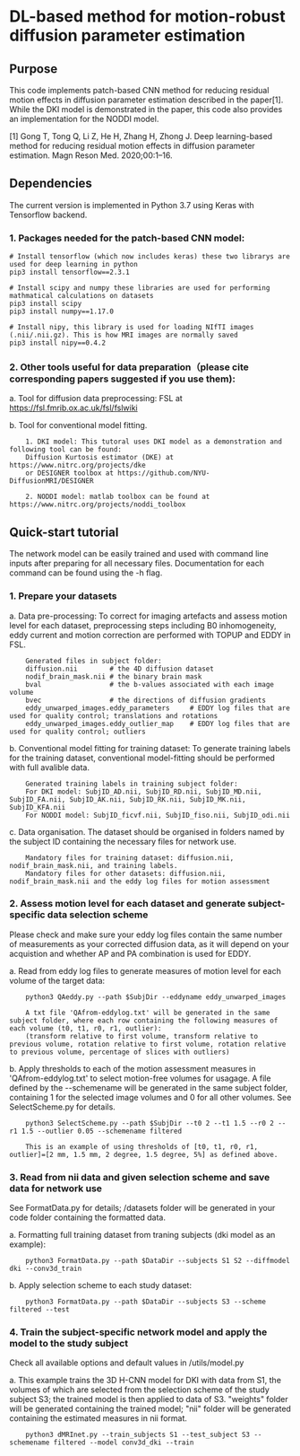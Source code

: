 # DL-based method for motion-robust diffusion parameter estimation

## Purpose

This code implements patch-based CNN method for reducing residual motion effects in diffusion parameter estimation described in the paper[1]. While the DKI model is demonstrated in the paper, this code also provides an implementation for the NODDI model. 

[1] Gong T, Tong Q, Li Z, He H, Zhang H, Zhong J. Deep learning-based method for reducing residual
    motion effects in diffusion parameter estimation. Magn Reson Med. 2020;00:1–16.

## Dependencies

The current version is implemented in Python 3.7 using Keras with Tensorflow backend.

### 1. Packages needed for the patch-based CNN model:
    # Install tensorflow (which now includes keras) these two librarys are used for deep learning in python
    pip3 install tensorflow==2.3.1

    # Install scipy and numpy these libraries are used for performing mathmatical calculations on datasets 
    pip3 install scipy
    pip3 install numpy==1.17.0

    # Install nipy, this library is used for loading NIfTI images (.nii/.nii.gz). This is how MRI images are normally saved
    pip3 install nipy==0.4.2


### 2. Other tools useful for data preparation（please cite corresponding papers suggested if you use them):

a. Tool for diffusion data preprocessing: FSL at https://fsl.fmrib.ox.ac.uk/fsl/fslwiki

b. Tool for conventional model fitting. 

        1. DKI model: This tutoral uses DKI model as a demonstration and following tool can be found: 
        Diffusion Kurtosis estimator (DKE) at https://www.nitrc.org/projects/dke 
        or DESIGNER toolbox at https://github.com/NYU-DiffusionMRI/DESIGNER

        2. NODDI model: matlab toolbox can be found at https://www.nitrc.org/projects/noddi_toolbox 

## Quick-start tutorial

The network model can be easily trained and used with command line inputs after preparing for all necessary files. Documentation for each command can be found using the -h flag. 

### 1. Prepare your datasets

a. Data pre-processing: To correct for imaging artefacts and assess motion level for each dataset, preprocessing steps including B0 inhomogeneity, eddy current and motion correction are performed with TOPUP and EDDY in FSL.

        Generated files in subject folder: 
        diffusion.nii        # the 4D diffusion dataset
        nodif_brain_mask.nii # the binary brain mask
        bval                 # the b-values associated with each image volume
        bvec                 # the directions of diffusion gradients
        eddy_unwarped_images.eddy_parameters     # EDDY log files that are used for quality control; translations and rotations 
        eddy_unwarped_images.eddy_outlier_map    # EDDY log files that are used for quality control; outliers 
     
b. Conventional model fitting for training dataset: To generate training labels for the training dataset, conventional model-fitting should be performed with full avalible data. 

        Generated training labels in training subject folder: 
        For DKI model: SubjID_AD.nii, SubjID_RD.nii, SubjID_MD.nii, SubjID_FA.nii, SubjID_AK.nii, SubjID_RK.nii, SubjID_MK.nii, SubjID_KFA.nii
        For NODDI model: SubjID_ficvf.nii, SubjID_fiso.nii, SubjID_odi.nii

c. Data organisation. The dataset should be organised in folders named by the subject ID containing the necessary files for network use.

        Mandatory files for training dataset: diffusion.nii, nodif_brain_mask.nii, and training labels.
        Mandatory files for other datasets: diffusion.nii, nodif_brain_mask.nii and the eddy log files for motion assessment

### 2. Assess motion level for each dataset and generate subject-specific data selection scheme

Please check and make sure your eddy log files contain the same number of measurements as your corrected diffusion data, as it will depend on your acquistion and whether AP and PA combination is used for EDDY.
    
a. Read from eddy log files to generate measures of motion level for each volume of the target data:
        
        python3 QAeddy.py --path $SubjDir --eddyname eddy_unwarped_images

        A txt file 'QAfrom-eddylog.txt' will be generated in the same subject folder, where each row containing the following measures of each volume (t0, t1, r0, r1, outlier): 
        (transform relative to first volume, transform relative to previous volume, rotation relative to first volume, rotation relative to previous volume, percentage of slices with outliers)

b. Apply thresholds to each of the motion assessment measures in 'QAfrom-eddylog.txt' to select motion-free volumes for usagage. A file defined by the --schemename will be generated in the same subject folder, containing 1 for the selected image volumes and 0 for all other volumes. See SelectScheme.py for details.

        python3 SelectScheme.py --path $SubjDir --t0 2 --t1 1.5 --r0 2 --r1 1.5 --outlier 0.05 --schemename filtered

        This is an example of using thresholds of [t0, t1, r0, r1, outlier]=[2 mm, 1.5 mm, 2 degree, 1.5 degree, 5%] as defined above.

### 3. Read from nii data and given selection scheme and save data for network use
    
See FormatData.py for details; /datasets folder will be generated in your code folder containing the formatted data. 

a. Formatting full training dataset from traning subjects (dki model as an example):
        
        python3 FormatData.py --path $DataDir --subjects S1 S2 --diffmodel dki --conv3d_train 

b. Apply selection scheme to each study dataset: 
        
        python3 FormatData.py --path $DataDir --subjects S3 --scheme filtered --test

### 4. Train the subject-specific network model and apply the model to the study subject

Check all available options and default values in /utils/model.py

a. This example trains the 3D H-CNN model for DKI with data from S1, the volumes of which are selected from the selection scheme of the study subject S3; the trained model is then applied to data of S3.
"weights" folder will be generated containing the trained model;
"nii" folder will be generated containing the estimated measures in nii format.
        
        python3 dMRInet.py --train_subjects S1 --test_subject S3 --schemename filtered --model conv3d_dki --train 
    
    
